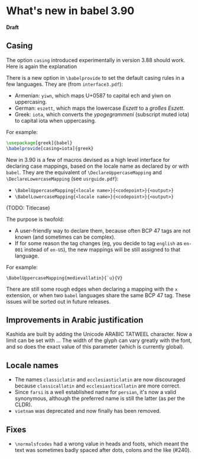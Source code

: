 # What's new in babel 3.90

**Draft**

## Casing

The option `casing` introduced experimentally in version 3.88 should
work. Here is again the explanation

There is a new option in `\babelprovide` to set the default casing
rules in a few languages. They are (from `interface3.pdf`):
* Armenian: `yiwn`, which maps U+0587 to capital ech and yiwn on
  uppercasing.
* German: `eszett`, which maps the lowercase *Eszett* to a *großes
  Eszett*.
* Greek: `iota`, which converts the *ypogegrammeni* (subscript muted
  iota) to capital iota when uppercasing.

For example:
```tex
\usepackage[greek]{babel}
\babelprovide[casing=iota]{greek}
```

New in 3.90 is a few of macros devised as a high level interface for
declaring case mappings, based on the locale name as declared by or
with `babel`. They are the equivalent of `\DeclareUppercaseMapping` and
`\DeclareLowercaseMapping` (see `usrguide.pdf`):

* `\BabelUppercaseMapping{<locale name>}{<codepoint>}{<output>}`
* `\BabelLowercaseMapping{<locale name>}{<codepoint>}{<output>}`

(TODO: Titlecase)

The purpose is twofold:
* A user-friendly way to declare them, because often BCP 47 tags are not
  known (and sometimes can be complex).
* If for some reason the tag changes (eg, you decide to tag `english`
  as `en-001` instead of `en-US`), the new mappings will be still
  assigned to that language.
  
For example:
```
\BabelUppercaseMapping{medievallatin}{`u}{V}
```

There are still some rough edges when declaring a mapping with the `x`
extension, or when two `babel` languages share the same BCP 47 tag. These
issues will be sorted out in future releases. 

## Improvements in Arabic justification

Kashida are built by adding the Unicode ARABIC TATWEEL character. Now a
limit can be set with ... The width of the glyph can vary greatly with
the font, and so does the exact value of this parameter (which is
currently global).

## Locale names

* The names `classiclatin` and `ecclesiasticlatin` are now discouraged
  because `classicallatin` and `ecclesiasticallatin` are more correct.
* Since `farsi` is a well established name for `persian`, it's now a
  valid synonymous, although the preferred name is still the latter (as
  per the CLDR).
* `vietnam` was deprecated and now finally has been removed.

## Fixes

* `\normalsfcodes` had a wrong value in heads and foots, which meant the
  text was sometimes badly spaced after dots, colons and the like
  (#240).





